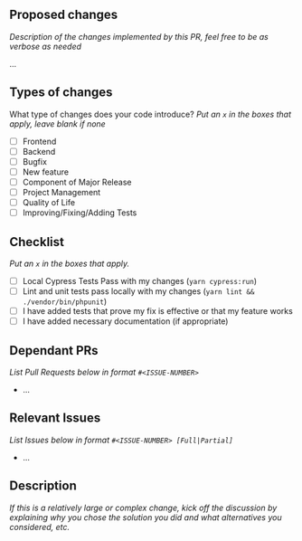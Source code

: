 ## Proposed changes

_Description of the changes implemented by this PR, feel free to be as verbose as needed_

...

## Types of changes

What type of changes does your code introduce?
_Put an `x` in the boxes that apply, leave blank if none_

- [ ] Frontend
- [ ] Backend
- [ ] Bugfix
- [ ] New feature
- [ ] Component of Major Release
- [ ] Project Management
- [ ] Quality of Life
- [ ] Improving/Fixing/Adding Tests

## Checklist

_Put an `x` in the boxes that apply._

- [ ] Local Cypress Tests Pass with my changes (`yarn cypress:run`)
- [ ] Lint and unit tests pass locally with my changes (`yarn lint && ./vendor/bin/phpunit`)
- [ ] I have added tests that prove my fix is effective or that my feature works
- [ ] I have added necessary documentation (if appropriate)

## Dependant PRs

_List Pull Requests below in format `#<ISSUE-NUMBER>`_
- ...

## Relevant Issues

_List Issues below in format `#<ISSUE-NUMBER> [Full|Partial]`_
- ...

## Description

_If this is a relatively large or complex change, kick off the discussion by explaining why you chose the solution you did and what alternatives you considered, etc._

